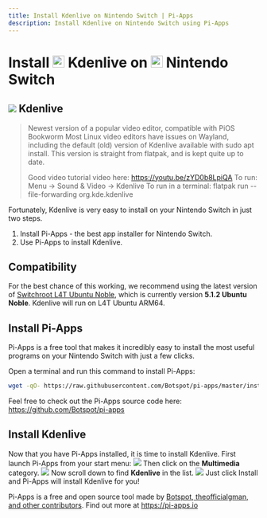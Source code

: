```yaml
---
title: Install Kdenlive on Nintendo Switch | Pi-Apps
description: Install Kdenlive on Nintendo Switch using Pi-Apps
---
```

<div class="simple-install-content content">

# Install <img src="/img/app-icons/Kdenlive/icon-64.png" height=24> Kdenlive on <img src=/img/other-icons/switch-icon.svg height=24> Nintendo Switch

## <img src="/img/app-icons/Kdenlive/icon-64.png"> Kdenlive
> Newest version of a popular video editor, compatible with PiOS Bookworm
> Most Linux video editors have issues on Wayland, including the default (old) version of Kdenlive available with sudo apt install.
> This version is straight from flatpak, and is kept quite up to date.
> 
> Good video tutorial video here: https://youtu.be/zYD0b8LpiQA
> To run: Menu -> Sound & Video -> Kdenlive
> To run in a terminal: flatpak run --file-forwarding org.kde.kdenlive

Fortunately, Kdenlive is very easy to install on your Nintendo Switch in just two steps.
1. Install Pi-Apps - the best app installer for Nintendo Switch.
2. Use Pi-Apps to install Kdenlive.
</div>
<div class="simple-install-content content">

## Compatibility
For the best chance of this working, we recommend using the latest version of [Switchroot L4T Ubuntu Noble](https://wiki.switchroot.org/wiki/linux/l4t-ubuntu-noble-installation-guide), which is currently version **5.1.2 Ubuntu Noble**.
Kdenlive will run on L4T Ubuntu ARM64.
</div>
<div class="simple-install-content content">

## Install Pi-Apps

Pi-Apps is a free tool that makes it incredibly easy to install the most useful programs on your Nintendo Switch with just a few clicks.

Open a terminal and run this command to install Pi-Apps:
```bash
wget -qO- https://raw.githubusercontent.com/Botspot/pi-apps/master/install | bash
```
Feel free to check out the Pi-Apps source code here: https://github.com/Botspot/pi-apps
</div>
<div class="simple-install-content content">

## Install Kdenlive

Now that you have Pi-Apps installed, it is time to install Kdenlive.
First launch Pi-Apps from your start menu:
<img src="/img/start-menu.png">
Then click on the <b>Multimedia</b> category.
<img src="/img/category-selections/Multimedia.png">
Now scroll down to find <b>Kdenlive</b> in the list.
<img src="/img/app-icons/Kdenlive/app-selection.png">
Just click Install and Pi-Apps will install Kdenlive for you!
</div>
<div class="simple-install-content content">

Pi-Apps is a free and open source tool made by [Botspot, theofficialgman, and other contributors](/about/#contributors). Find out more at https://pi-apps.io
</div>

